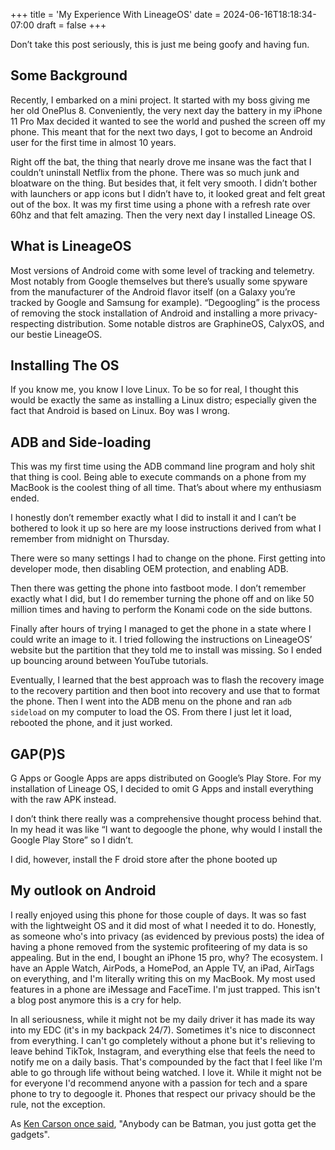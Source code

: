 +++
title = 'My Experience With LineageOS'
date = 2024-06-16T18:18:34-07:00
draft = false
+++

Don’t take this post seriously, this is just me being goofy and having fun. 

## Some Background
Recently, I embarked on a mini project. It started with my boss giving me her old OnePlus 8. Conveniently, the very next day the battery in my iPhone 11 Pro Max decided it wanted to see the world and pushed the screen off my phone. This meant that for the next two days, I got to become an Android user for the first time in almost 10 years. 

Right off the bat, the thing that nearly drove me insane was the fact that I couldn’t uninstall Netflix from the phone. There was so much junk and bloatware on the thing. But besides that, it felt very smooth. I didn’t bother with launchers or app icons but I didn’t have to, it looked great and felt great out of the box. It was my first time using a phone with a refresh rate over 60hz and that felt amazing. Then the very next day I installed Lineage OS. 

## What is LineageOS
Most versions of Android come with some level of tracking and telemetry. Most notably from Google themselves but there’s usually some spyware from the manufacturer of the Android flavor itself (on a Galaxy you’re tracked by Google and Samsung for example). “Degoogling” is the process of removing the stock installation of Android and installing a more privacy-respecting distribution. Some notable distros are GraphineOS, CalyxOS, and our bestie LineageOS. 

## Installing The OS
If you know me, you know I love Linux. To be so for real, I thought this would be exactly the same as installing a Linux distro; especially given the fact that Android is based on Linux. Boy was I wrong.

## ADB and Side-loading
This was my first time using the ADB command line program and holy shit that thing is cool. Being able to execute commands on a phone from my MacBook is the coolest thing of all time. That’s about where my enthusiasm ended. 

I honestly don’t remember exactly what I did to install it and I can’t be bothered to look it up so here are my loose instructions derived from what I remember from midnight on Thursday. 

There were so many settings I had to change on the phone. First getting into developer mode, then disabling OEM protection, and enabling ADB. 

Then there was getting the phone into fastboot mode. I don’t remember exactly what I did, but I do remember turning the phone off and on like 50 million times and having to perform the Konami code on the side buttons. 

Finally after hours of trying I managed to get the phone in a state where I could write an image to it. I tried following the instructions on LineageOS’ website but the partition that they told me to install was missing. So I ended up bouncing around between YouTube tutorials. 

Eventually, I learned that the best approach was to flash the recovery image to the recovery partition and then boot into recovery and use that to format the phone. Then I went into the ADB menu on the phone and ran `adb sideload` on my computer to load the OS. From there I just let it load, rebooted the phone, and it just worked.

## GAP(P)S
G Apps or Google Apps are apps distributed on Google’s Play Store. For my installation of Lineage OS, I decided to omit G Apps and install everything with the raw APK instead.

I don’t think there really was a comprehensive thought process behind that. In my head it was like “I want to degoogle the phone, why would I install the Google Play Store” so I didn’t. 

I did, however, install the F droid store after the phone booted up

## My outlook on Android

I really enjoyed using this phone for those couple of days. It was so fast with the lightweight OS and it did most of what I needed it to do. Honestly, as someone who's into privacy (as evidenced by previous posts) the idea of having a phone removed from the systemic profiteering of my data is so appealing. But in the end, I bought an iPhone 15 pro, why? The ecosystem. I have an Apple Watch, AirPods, a HomePod, an Apple TV, an iPad, AirTags on everything, and I'm literally writing this on my MacBook. My most used features in a phone are iMessage and FaceTime. I'm just trapped. This isn't a blog post anymore this is a cry for help. 

In all seriousness, while it might not be my daily driver it has made its way into my EDC (it's in my backpack 24/7). Sometimes it's nice to disconnect from everything. I can't go completely without a phone but it's relieving to leave behind TikTok, Instagram, and everything else that feels the need to notify me on a daily basis. That's compounded by the fact that I feel like I'm able to go through life without being watched. I love it. While it might not be for everyone I'd recommend anyone with a passion for tech and a spare phone to try to degoogle it. Phones that respect our privacy should be the rule, not the exception.

As [Ken Carson once said](https://www.youtube.com/watch?v=GDz0Y6-32sQ), "Anybody can be Batman, you just gotta get the gadgets".


